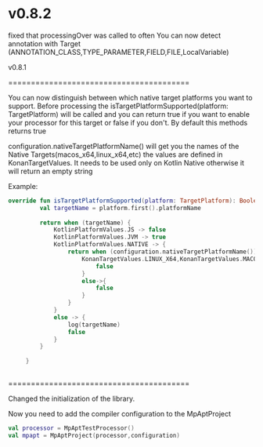 v0.8.2
========================================
fixed that processingOver was called to often
You can now detect annotation with Target (ANNOTATION_CLASS,TYPE_PARAMETER,FIELD,FILE,LocalVariable)

v0.8.1

========================================

You can now distinguish between which  native target platforms you want to support.
Before processing the isTargetPlatformSupported(platform: TargetPlatform) will be called and you can return true if you want to enable your processor for this target or false if you don't. By default this methods returns true

configuration.nativeTargetPlatformName() will get you the names of the Native Targets(macos_x64,linux_x64,etc) the values are defined in KonanTargetValues.
It needs to be used only on Kotlin Native otherwise it will return an empty string

Example:
```kotlin
override fun isTargetPlatformSupported(platform: TargetPlatform): Boolean {
         val targetName = platform.first().platformName
 
         return when (targetName) {
             KotlinPlatformValues.JS -> false
             KotlinPlatformValues.JVM -> true
             KotlinPlatformValues.NATIVE -> {
                 return when (configuration.nativeTargetPlatformName()) {
                     KonanTargetValues.LINUX_X64,KonanTargetValues.MACOS_X64 -> {
                         false
                     }
                     else->{
                         false
                     }
                 }
             }
             else -> {
                 log(targetName)
                 false
             }
         }
 
     }
     
```



  ========================================   

Changed the initialization of the library.

Now you need to add the compiler configuration to the MpAptProject

```kotlin
val processor = MpAptTestProcessor()
val mpapt = MpAptProject(processor,configuration)
```
